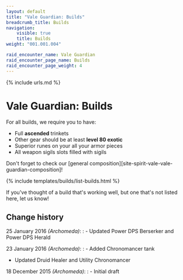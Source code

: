 ```yaml
---
layout: default
title: "Vale Guardian: Builds"
breadcrumb_title: Builds
navigation:
    visible: true
    title: Builds
weight: "001.001.004"

raid_encounter_name: Vale Guardian
raid_encounter_page_name: Builds
raid_encounter_page_weight: 4
---
```

{% include urls.md %}

# Vale Guardian: Builds
For all builds, we require you to have:

- Full **ascended** trinkets
- Other gear should be at least **level 80 exotic**
- Superior runes on your all your armor pieces
- All weapon sigils slots filled with sigils

Don't forget to check our [general composition][site-spirit-vale-vale-guardian-composition]!

{% include templates/builds/list-builds.html %}

If you've thought of a build that's working well, but one that's not listed here, let us know!

## Change history
25 January 2016 *(Archomeda)*:
: - Updated Power DPS Berserker and Power DPS Herald

23 January 2016 *(Archomeda)*:
: - Added Chronomancer tank
- Updated Druid Healer and Utility Chronomancer

18 December 2015 *(Archomeda)*:
: - Initial draft
